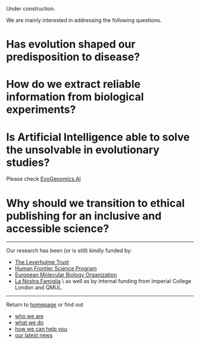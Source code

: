 
Under construction.

We are mainly interested in addressing the following questions.

# Has evolution shaped our predisposition to disease?

# How do we extract reliable information from biological experiments?

# Is Artificial Intelligence able to solve the unsolvable in evolutionary studies?

Please check [EvoGenomics.AI](https://www.evogenomics.ai/)

# Why should we transition to ethical publishing for an inclusive and accessible science?


-----------------------------------------

Our research has been (or is still) kindly funded by:
- [The Leverhulme Trust](https://www.leverhulme.ac.uk/)
- [Human Frontier Science Program](https://www.hfsp.org/)
- [European Molecular Biology Organization](https://www.embo.org/)
- [La Nostra Famiglia](https://lanostrafamiglia.it/) \\
as well as by internal funding from Imperial College London and QMUL.

------------------------------------------

Return to [homepage](https://mfumagalli.github.io) or find out
- [who we are](https://mfumagalli.github.io/who-we-are)
- [what we do](https://mfumagalli.github.io/what-we-do) 
- [how we can help you](https://mfumagalli.github.io/how-we-can-help-you)
- [our latest news](https://mfumagalli.github.io/news)




